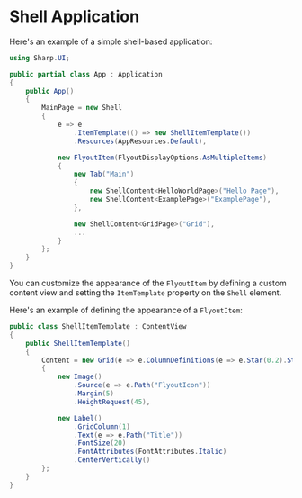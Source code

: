 # Shell Application

Here's an example of a simple shell-based application:

```cs
using Sharp.UI;

public partial class App : Application
{
    public App()
    {
        MainPage = new Shell
        {
            e => e
                .ItemTemplate(() => new ShellItemTemplate())
                .Resources(AppResources.Default),

            new FlyoutItem(FlyoutDisplayOptions.AsMultipleItems)
            {
                new Tab("Main")
                {
                    new ShellContent<HelloWorldPage>("Hello Page"),
                    new ShellContent<ExamplePage>("ExamplePage"),
                },

                new ShellContent<GridPage>("Grid"),
                ...
            }
        };
    }
}
```

You can customize the appearance of the `FlyoutItem` by defining a custom content view and setting the `ItemTemplate` property on the `Shell` element.

Here's an example of defining the appearance of a `FlyoutItem`:

```cs
public class ShellItemTemplate : ContentView
{
    public ShellItemTemplate()
    {
        Content = new Grid(e => e.ColumnDefinitions(e => e.Star(0.2).Star(0.8)))
        {
            new Image()
                .Source(e => e.Path("FlyoutIcon"))
                .Margin(5)
                .HeightRequest(45),

            new Label()
                .GridColumn(1)
                .Text(e => e.Path("Title"))
                .FontSize(20)
                .FontAttributes(FontAttributes.Italic)
                .CenterVertically()
        };
    }
}
```